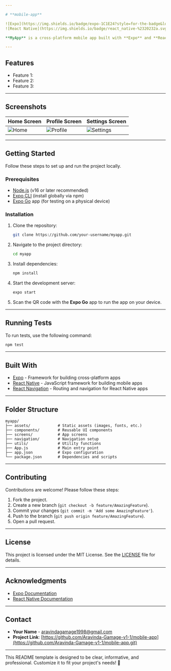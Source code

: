 ```yaml
---

# **mobile-app**

![Expo](https://img.shields.io/badge/expo-1C1E24?style=for-the-badge&logo=expo&logoColor=white)
![React Native](https://img.shields.io/badge/react_native-%2320232a.svg?style=for-the-badge&logo=react&logoColor=%2361DAFB)

**MyApp** is a cross-platform mobile app built with **Expo** and **React Native**. It provides,

---
```


## **Features**
- Feature 1: 
- Feature 2: 
- Feature 3:

---

## **Screenshots**
| Home Screen | Profile Screen | Settings Screen |
|-------------|----------------|-----------------|
| ![Home](screenshots/home.png) | ![Profile](screenshots/profile.png) | ![Settings](screenshots/settings.png) |

---

## **Getting Started**
Follow these steps to set up and run the project locally.

### **Prerequisites**
- [Node.js](https://nodejs.org/) (v16 or later recommended)
- [Expo CLI](https://docs.expo.dev/get-started/installation/) (install globally via npm)
- [Expo Go](https://expo.dev/client) app (for testing on a physical device)

### **Installation**
1. Clone the repository:
   ```bash
   git clone https://github.com/your-username/myapp.git
   ```
2. Navigate to the project directory:
   ```bash
   cd myapp
   ```
3. Install dependencies:
   ```bash
   npm install
   ```
4. Start the development server:
   ```bash
   expo start
   ```
5. Scan the QR code with the **Expo Go** app to run the app on your device.

---

## **Running Tests**
To run tests, use the following command:
```bash
npm test
```

---

## **Built With**
- [Expo](https://expo.dev/) - Framework for building cross-platform apps
- [React Native](https://reactnative.dev/) - JavaScript framework for building mobile apps
- [React Navigation](https://reactnavigation.org/) - Routing and navigation for React Native apps

---

## **Folder Structure**
```
myapp/
├── assets/            # Static assets (images, fonts, etc.)
├── components/        # Reusable UI components
├── screens/           # App screens
├── navigation/        # Navigation setup
├── utils/             # Utility functions
├── App.js             # Main entry point
├── app.json           # Expo configuration
└── package.json       # Dependencies and scripts
```

---

## **Contributing**
Contributions are welcome! Please follow these steps:
1. Fork the project.
2. Create a new branch (`git checkout -b feature/AmazingFeature`).
3. Commit your changes (`git commit -m 'Add some AmazingFeature'`).
4. Push to the branch (`git push origin feature/AmazingFeature`).
5. Open a pull request.

---

## **License**
This project is licensed under the MIT License. See the [LICENSE](LICENSE) file for details.

---

## **Acknowledgments**
- [Expo Documentation](https://docs.expo.dev/)
- [React Native Documentation](https://reactnative.dev/)

---

## **Contact**
- **Your Name** - [aravindagamage1998@gmail.com](mailto:aravindagamage1998@gmail.com)
- **Project Link**: [https://github.com/Aravinda-Gamage-v1-1/mobile-app](https://github.com/Aravinda-Gamage-v1-1/mobile-app.git)

---

This README template is designed to be clear, informative, and professional. Customize it to fit your project's needs! 🚀
